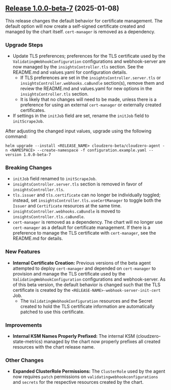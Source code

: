 ## [Release 1.0.0-beta-7](https://github.com/Cloudzero/cloudzero-charts/compare/0.0.28...1.0.0-beta-7) (2025-01-08)

This release changes the default behavior for certificate management. The default option will now create a self-signed certificate created and managed by the chart itself. `cert-manager` is removed as a dependency.

### Upgrade Steps
* Update TLS preferences; preferences for the TLS certificate used by the `ValidatingWebhookConfiguration` configurations and webhook-server are now managed by the `insightsController.tls` section. See the README.md and values.yaml for configuration details.
    * If TLS preferences are set in the `insightsController.server.tls` or `insightsController.webhooks.caBundle` section(s), remove them and review the README.md and values.yaml for new options in the `insightsController.tls` section.
    * It is likely that no changes will need to be made, unless there is a preference for using an external `cert-manager` or externally created certificates.
* If settings in the `initJob` field are set, rename the `initJob` field to `initScrapeJob`.

After adjusting the changed input values, upgrade using the following command:
```console
helm upgrade --install <RELEASE_NAME> cloudzero-beta/cloudzero-agent -n <NAMESPACE> --create-namespace -f configuration.example.yaml --version 1.0.0-beta-7
```

### Breaking Changes
* `initJob` field renamed to `initScrapeJob`.
* `insightsController.server.tls` section is removed in favor of `insightsController.tls`.
* `tls.issuer` and `tls.certificate` can no longer be individually toggled; instead, set `insightsController.tls.useCertManager` to toggle both the `Issuer` and `Certificate` resources at the same time.
* `insightsController.webhooks.caBundle` is moved to `insightsController.tls.caBundle`.
* `cert-manager` is removed as a dependency. The chart will no longer use `cert-manager` as a default for certificate management. If there is a preference to manage the TLS certificate with `cert-manager`, see the README.md for details.

### New Features
* **Internal Certificate Creation:** Previous versions of the beta agent attempted to deploy `cert-manager` and depended on `cert-manager` to provision and manage the TLS certificate used by the `ValidatingWebhookConfiguration` configurations and webhook-server. As of this beta version, the default behavior is changed such that the TLS certificate is created by the `<RELEASE-NAME>-webhook-server-init-cert` Job.
    * The `ValidatingWebhookConfiguration` resources and the Secret created to hold the TLS certificate information are automatically patched to use this certificate.

### Improvements
* **Internal KSM Names Properly Prefixed:** The internal KSM (cloudzero-state-metrics) managed by the chart now properly prefixes all created resources with the chart release name.

### Other Changes
* **Expanded ClusterRole Permissions:** The `ClusterRole` used by the agent now requires `patch` permissions on `validatingwebhookconfigurations` and `secrets` for the respective resources created by the chart.
